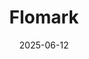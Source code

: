 ---  
layout: startup_page  
title: "Flomark"  
id: "flomark.co.uk"  
permalink: "/flomarkflomark.co.uk06122025/"  
website: "https://www.flomark.co.uk/"  
funding_round: "Seed"  
funding_amount: "£300K"  
investors: "British Design Fund, Imperial College Enterprise Fund"  
about: "Flomark is transforming fluid balance monitoring in clinical settings with its innovative technology. Their sterile, single-use flow meter simplifies IV flow rate monitoring by providing accurate data on infusion flow rates, addressing critical gaps in patient care and improving patient outcomes."  
markets: "Healthtech, Medical Devices"  
hq: "London, England, United Kingdom"  
founded_year: "2017"  
linkedin: "https://uk.linkedin.com/company/flomark-ltd"  
twitter: ""  
instagram: ""  
facebook: ""  
crunchbase: "https://www.crunchbase.com/organization/flomark"  
pitchbook: ""  

date_display: "12-Jun-2025"  
date: "2025-06-12"

# SEO Optimization  
meta_title: "Flomark - Seed Funding (£300K)"  
meta_description: "Flomark, Flomark is transforming fluid balance monitoring in clinical settings with its innovative technology. Their sterile, single-use flow meter simplifies ..."  
meta_keywords: "Flomark, Healthtech, Medical Devices, Seed funding"  
canonical_url: "https://startup.projectstartups.com/flomarkflomark.co.uk06122025/"  
---